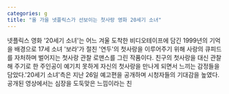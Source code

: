 ```yaml
---
categories: g
title: "올 가을 넷플릭스가 선보이는 첫사랑 영화 20세기 소녀"
---
```

넷플릭스 영화 &#39;20세기 소녀&#39;는 어느 겨울 도착한 비디오테이프에 담긴 1999년의 기억을 배경으로 17세 소녀 &#39;보라&#39;가 절친 &#39;연두&#39;의 첫사랑을 이루어주기 위해 사랑의 큐피드를 자처하며 벌어지는 첫사랑 관찰 로맨스를 그린 작품이다. 친구의 첫사랑을 대신 관찰해 주기로 한 주인공이 예기치 못하게 자신의 첫사랑을 만나게 되면서 느끼는 감정들을 담았다.&#39;20세기 소녀&#39;측은 지난 26일 예고편을 공개하며 시청자들의 기대감을 높였다. 공개된 영상에서는 심장을 도둑맞은 느낌이라는 친